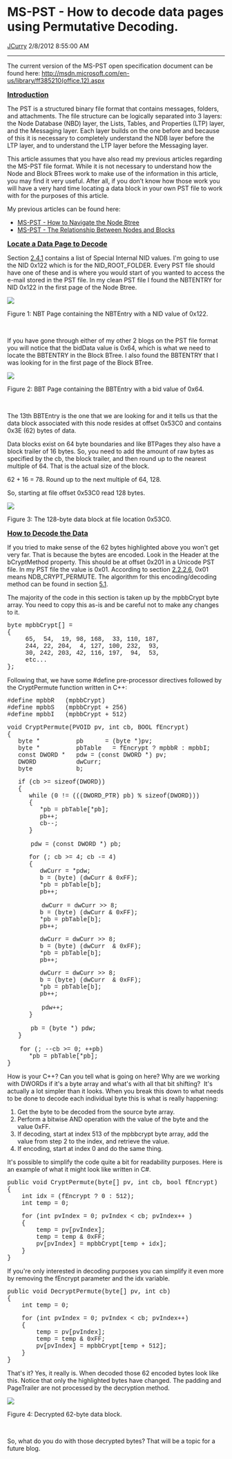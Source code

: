 <div id="page">

# MS-PST - How to decode data pages using Permutative Decoding.

[JCurry](https://social.msdn.microsoft.com/profile/JCurry) 2/8/2012
8:55:00 AM

-----

<div id="content">

The current version of the MS-PST open specification document can be
found here:
<http://msdn.microsoft.com/en-us/library/ff385210(office.12).aspx>

  
<span style="text-decoration: underline;">**<span style="font-size: medium;">Introduction</span>**</span>  
  
The PST is a structured binary file format that contains messages,
folders, and attachments. The file structure can be logically separated
into 3 layers: the Node Database (NBD) layer, the Lists, Tables, and
Properties (LTP) layer, and the Messaging layer. Each layer builds on
the one before and because of this it is necessary to completely
understand the NDB layer before the LTP layer, and to understand the LTP
layer before the Messaging layer.

This article assumes that you have also read my previous articles
regarding the MS-PST file format. While it is not necessary to
understand how the Node and Block BTrees work to make use of the
information in this article, you may find it very useful. After all, if
you don’t know how those work you will have a very hard time locating a
data block in your own PST file to work with for the purposes of this
article.

My previous articles can be found here:

  - [MS-PST - How to Navigate the Node
    Btree](http://blogs.msdn.com/b/openspecification/archive/2010/11/30/ms-pst-how-to-navigate-the-node-btree.aspx)
  - [MS-PST - The Relationship Between Nodes and
    Blocks](http://blogs.msdn.com/b/openspecification/archive/2011/02/11/ms-pst-the-relationship-between-nodes-and-blocks.aspx)

  
<span style="text-decoration: underline;">**<span style="font-size: medium;">Locate
a Data Page to Decode</span>**</span>  
  
Section
[2.4.1](http://msdn.microsoft.com/en-us/library/ff385012\(office.12\).aspx) contains
a list of Special Internal NID values. I'm going to use the NID 0x122
which is for the NID\_ROOT\_FOLDER. Every PST file should have one of
these and is where you would start of you wanted to access the e-mail
stored in the PST file. In my clean PST file I found the NBTENTRY for
NID 0x122 in the first page of the Node
Btree.

[![](media/MSDNBlogsFS/prod.evol.blogs.msdn.com/CommunityServer.Blogs.Components.WeblogFiles/00/00/01/22/05/3173.F1.png)](media/MSDNBlogsFS/prod.evol.blogs.msdn.com/CommunityServer.Blogs.Components.WeblogFiles/00/00/01/22/05/3173.F1.png)<span style="color: #999999; font-size: x-small;">  
  
Figure 1: NBT Page containing the NBTEntry with a NID value of
0x122.</span>

 

If you have gone through either of my other 2 blogs on the PST file
format you will notice that the bidData value is 0x64, which is what we
need to locate the BBTENTRY in the Block BTree. I also found the
BBTENTRY that I was looking for in the first page of the Block
BTree.

[![](media/MSDNBlogsFS/prod.evol.blogs.msdn.com/CommunityServer.Blogs.Components.WeblogFiles/00/00/01/22/05/4137.F2.png)](media/MSDNBlogsFS/prod.evol.blogs.msdn.com/CommunityServer.Blogs.Components.WeblogFiles/00/00/01/22/05/4137.F2.png)<span style="color: #999999; font-size: x-small;">  
  
Figure 2: BBT Page containing the BBTEntry with a bid value of
0x64.</span>

 

The 13th BBTEntry is the one that we are looking for and it tells us
that the data block associated with this node resides at offset 0x53C0
and contains 0x3E (62) bytes of data.

Data blocks exist on 64 byte boundaries and like BTPages they also have
a block trailer of 16 bytes. So, you need to add the amount of raw bytes
as specified by the cb, the block trailer, and then round up to the
nearest multiple of 64. That is the actual size of the block.

62 + 16 = 78. Round up to the next multiple of 64, 128.

So, starting at file offset 0x53C0 read 128
bytes.

[![](media/MSDNBlogsFS/prod.evol.blogs.msdn.com/CommunityServer.Blogs.Components.WeblogFiles/00/00/01/22/05/4263.F3.png)](media/MSDNBlogsFS/prod.evol.blogs.msdn.com/CommunityServer.Blogs.Components.WeblogFiles/00/00/01/22/05/4263.F3.png)<span style="color: #999999; font-size: x-small;">  
  
Figure 3: The 128-byte data block at file location
0x53C0.</span>

  
<span style="text-decoration: underline;">**<span style="font-size: medium;">How
to Decode the Data</span>**</span>  
  
If you tried to make sense of the 62 bytes highlighted above you won't
get very far. That is because the bytes are encoded. Look in the Header
at the bCryptMethod property. This should be at offset 0x201 in a
Unicode PST file. In my PST file the value is 0x01. According to section
[2.2.2.6](http://msdn.microsoft.com/en-us/library/ff387474\(office.12\).aspx),
0x01 means NDB\_CRYPT\_PERMUTE. The algorithm for this encoding/decoding
method can be found in section
[5.1](http://msdn.microsoft.com/en-us/library/ff386229\(office.12\).aspx).

The majority of the code in this section is taken up by the mpbbCrypt
byte array. You need to copy this as-is and be careful not to make any
changes to it.

<span style="font-family: courier new,courier;">byte mpbbCrypt\[\]
=</span>  
<span style="font-family: courier new,courier;">{</span>  
<span style="font-family: courier new,courier;">     65,  54,  19, 98,
168,  33, 110, 187,</span>  
<span style="font-family: courier new,courier;">     244, 22, 204,  4,
127, 100, 232,  93,</span>  
<span style="font-family: courier new,courier;">     30, 242, 203, 42,
116, 197,  94,  53,</span>  
<span style="font-family: courier new,courier;">     etc...</span>  
<span style="font-family: courier new,courier;">};</span>

Following that, we have some \#define pre-processor directives followed
by the CryptPermute function written in C++:

<span style="font-family: courier new,courier;">\#define mpbbR  
(mpbbCrypt)</span>  
<span style="font-family: courier new,courier;">\#define mpbbS  
(mpbbCrypt + 256)</span>  
<span style="font-family: courier new,courier;">\#define mpbbI  
(mpbbCrypt + 512)</span>

<span style="font-family: courier new,courier;">void CryptPermute(PVOID
pv, int cb, BOOL fEncrypt)</span>  
<span style="font-family: courier new,courier;">{</span>  
<span style="font-family: courier new,courier;">   byte \*         
pb      = (byte \*)pv;</span>  
<span style="font-family: courier new,courier;">   byte \*         
pbTable   = fEncrypt ? mpbbR : mpbbI;</span>  
<span style="font-family: courier new,courier;">   const DWORD \*   pdw
= (const DWORD \*) pv;  
</span><span style="font-family: courier new,courier;">  
DWORD          
</span><span style="font-family: courier new,courier;">dwCurr;  
</span><span style="font-family: courier new,courier;">  
byte           
</span><span style="font-family: courier new,courier;">b;  
  
</span><span style="font-family: courier new,courier;">   if (cb \>=
sizeof(DWORD))  
</span><span style="font-family: courier new,courier;">   {  
</span><span style="font-family: courier new,courier;">      while (0
\!= (((DWORD\_PTR) pb) %
</span><span style="font-family: courier new,courier;">sizeof(DWORD)))  
</span><span style="font-family: courier new,courier;">      {  
</span><span style="font-family: courier new,courier;">         \*pb =
pbTable\[\*pb\];  
</span><span style="font-family: courier new,courier;">         pb++;  
</span><span style="font-family: courier new,courier;">         cb--;  
</span><span style="font-family: courier new,courier;">      }</span>

 <span style="font-family: courier new,courier;">      pdw = (const
DWORD \*) pb;  
  
</span><span style="font-family: courier new,courier;">      for (; cb
\>= 4; cb -= 4)  
</span><span style="font-family: courier new,courier;">      {  
</span><span style="font-family: courier new,courier;">         dwCurr =
\*pdw;  
</span><span style="font-family: courier new,courier;">         b =
(byte) (dwCurr & 0xFF);  
</span><span style="font-family: courier new,courier;">         \*pb =
pbTable\[b\];  
</span><span style="font-family: courier new,courier;">        
pb++;</span>

 <span style="font-family: courier new,courier;">         dwCurr =
dwCurr \>\> 8;        
</span><span style="font-family: courier new,courier;">         b =
(byte) (dwCurr & 0xFF);  
</span><span style="font-family: courier new,courier;">         \*pb =
pbTable\[b\];  
</span><span style="font-family: courier new,courier;">        
pb++;</span>

<span style="font-family: courier new,courier;">         dwCurr = dwCurr
\>\> 8;        
</span><span style="font-family: courier new,courier;">         b =
(byte) (dwCurr  & 0xFF);  
</span><span style="font-family: courier new,courier;">         \*pb =
pbTable\[b\];  
</span><span style="font-family: courier new,courier;">        
pb++;</span>

<span style="font-family: courier new,courier;">         dwCurr = dwCurr
\>\> 8;        
</span><span style="font-family: courier new,courier;">         b =
(byte) (dwCurr  & 0xFF);  
</span><span style="font-family: courier new,courier;">         \*pb =
pbTable\[b\];  
</span><span style="font-family: courier new,courier;">        
pb++;</span>

 <span style="font-family: courier new,courier;">         pdw++;  
</span><span style="font-family: courier new,courier;">      }</span>

 <span style="font-family: courier new,courier;">      pb = (byte \*)
pdw;  
</span><span style="font-family: courier new,courier;">   }</span>

 <span style="font-family: courier new,courier;">   for (; --cb \>= 0;
++pb)  
</span><span style="font-family: courier new,courier;">      \*pb =
pbTable\[\*pb\];  
</span><span style="font-family: courier new,courier;">}</span>

How is your C++? Can you tell what is going on here? Why are we working
with DWORDs if it's a byte array and what's with all that bit shifting? 
It's actually a lot simpler than it looks. When you break this down to
what needs to be done to decode each individual byte this is what is
really happening:

1.  Get the byte to be decoded from the source byte array.
2.  Perform a bitwise AND operation with the value of the byte and the
    value 0xFF.
3.  If decoding, start at index 513 of the mpbbcrypt byte array, add the
    value from step 2 to the index, and retrieve the value.
4.  If encoding, start at index 0 and do the same thing.

It's possible to simplify the code quite a bit for readability purposes.
Here is an example of what it might look like written in C\#.

<span style="font-family: courier new,courier;">public void
CryptPermute(byte\[\] pv, int cb, bool fEncrypt)</span>  
<span style="font-family: courier new,courier;">{</span>  
<span style="font-family: courier new,courier;">    int idx = (fEncrypt
? 0 : 512);</span>  
<span style="font-family: courier new,courier;">    int temp = 0;</span>

<span style="font-family: courier new,courier;">    for (int pvIndex =
0; pvIndex \< cb; pvIndex++ )</span>  
<span style="font-family: courier new,courier;">    {</span>  
<span style="font-family: courier new,courier;">        temp =
pv\[pvIndex\];</span>  
<span style="font-family: courier new,courier;">        temp = temp &
0xFF;</span>  
<span style="font-family: courier new,courier;">        pv\[pvIndex\] =
mpbbCrypt\[temp + idx\];</span>  
<span style="font-family: courier new,courier;">    }</span>  
<span style="font-family: courier new,courier;">}</span>

If you're only interested in decoding purposes you can simplify it even
more by removing the fEncrypt parameter and the idx variable.

<span style="font-family: courier new,courier;">public void
DecryptPermute(byte\[\] pv, int cb)</span>  
<span style="font-family: courier new,courier;">{</span>  
<span style="font-family: courier new,courier;">    int temp = 0;</span>

<span style="font-family: courier new,courier;">    for (int pvIndex =
0; pvIndex \< cb; pvIndex++)</span>  
<span style="font-family: courier new,courier;">    {</span>  
<span style="font-family: courier new,courier;">        temp =
pv\[pvIndex\];</span>  
<span style="font-family: courier new,courier;">        temp = temp &
0xFF;</span>  
<span style="font-family: courier new,courier;">        pv\[pvIndex\] =
mpbbCrypt\[temp + 512\];</span>  
<span style="font-family: courier new,courier;">    }</span>  
<span style="font-family: courier new,courier;">}</span>

That's it? Yes, it really is. When decoded those 62 encoded bytes look
like this. Notice that only the highlighted bytes have changed. The
padding and PageTrailer are not processed by the decryption
method.

[![](media/MSDNBlogsFS/prod.evol.blogs.msdn.com/CommunityServer.Blogs.Components.WeblogFiles/00/00/01/22/05/5430.F4.png)](media/MSDNBlogsFS/prod.evol.blogs.msdn.com/CommunityServer.Blogs.Components.WeblogFiles/00/00/01/22/05/5430.F4.png)<span style="color: #999999; font-size: x-small;">  
  
Figure 4: Decrypted 62-byte data block.</span>

 

So, what do you do with those decrypted bytes? That will be a topic for
a future blog.

</div>

</div>
